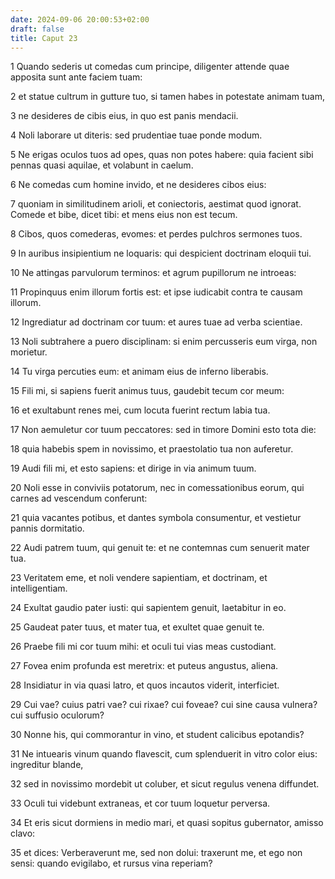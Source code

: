 ```yaml
---
date: 2024-09-06 20:00:53+02:00
draft: false
title: Caput 23
---
```





1 Quando sederis ut comedas cum principe, diligenter attende quae apposita sunt ante faciem tuam:

2 et statue cultrum in gutture tuo, si tamen habes in potestate animam tuam,

3 ne desideres de cibis eius, in quo est panis mendacii.

4 Noli laborare ut diteris: sed prudentiae tuae ponde modum.

5 Ne erigas oculos tuos ad opes, quas non potes habere: quia facient sibi pennas quasi aquilae, et volabunt in caelum.

6 Ne comedas cum homine invido, et ne desideres cibos eius:

7 quoniam in similitudinem arioli, et coniectoris, aestimat quod ignorat. Comede et bibe, dicet tibi: et mens eius non est tecum.

8 Cibos, quos comederas, evomes: et perdes pulchros sermones tuos.

9 In auribus insipientium ne loquaris: qui despicient doctrinam eloquii tui.

10 Ne attingas parvulorum terminos: et agrum pupillorum ne introeas:

11 Propinquus enim illorum fortis est: et ipse iudicabit contra te causam illorum.

12 Ingrediatur ad doctrinam cor tuum: et aures tuae ad verba scientiae.

13 Noli subtrahere a puero disciplinam: si enim percusseris eum virga, non morietur.

14 Tu virga percuties eum: et animam eius de inferno liberabis.

15 Fili mi, si sapiens fuerit animus tuus, gaudebit tecum cor meum:

16 et exultabunt renes mei, cum locuta fuerint rectum labia tua.

17 Non aemuletur cor tuum peccatores: sed in timore Domini esto tota die:

18 quia habebis spem in novissimo, et praestolatio tua non auferetur.

19 Audi fili mi, et esto sapiens: et dirige in via animum tuum.

20 Noli esse in conviviis potatorum, nec in comessationibus eorum, qui carnes ad vescendum conferunt:

21 quia vacantes potibus, et dantes symbola consumentur, et vestietur pannis dormitatio.

22 Audi patrem tuum, qui genuit te: et ne contemnas cum senuerit mater tua.

23 Veritatem eme, et noli vendere sapientiam, et doctrinam, et intelligentiam.

24 Exultat gaudio pater iusti: qui sapientem genuit, laetabitur in eo.

25 Gaudeat pater tuus, et mater tua, et exultet quae genuit te.

26 Praebe fili mi cor tuum mihi: et oculi tui vias meas custodiant.

27 Fovea enim profunda est meretrix: et puteus angustus, aliena.

28 Insidiatur in via quasi latro, et quos incautos viderit, interficiet.

29 Cui vae? cuius patri vae? cui rixae? cui foveae? cui sine causa vulnera? cui suffusio oculorum?

30 Nonne his, qui commorantur in vino, et student calicibus epotandis?

31 Ne intuearis vinum quando flavescit, cum splenduerit in vitro color eius: ingreditur blande,

32 sed in novissimo mordebit ut coluber, et sicut regulus venena diffundet.

33 Oculi tui videbunt extraneas, et cor tuum loquetur perversa.

34 Et eris sicut dormiens in medio mari, et quasi sopitus gubernator, amisso clavo:

35 et dices: Verberaverunt me, sed non dolui: traxerunt me, et ego non sensi: quando evigilabo, et rursus vina reperiam?

